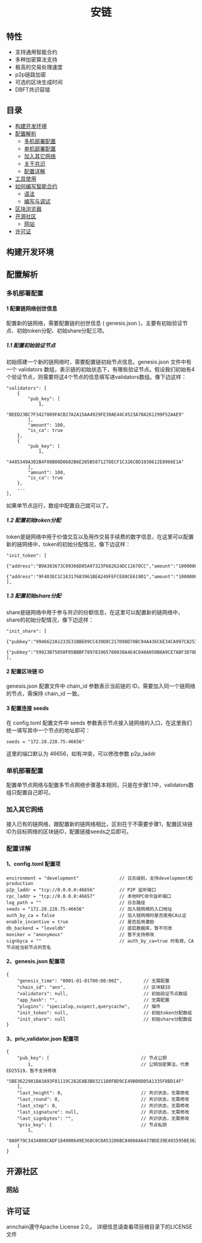 <h1 align="center">安链</h1>

## 特性
- 支持通用智能合约
- 多种加密算法支持
- 极高的交易处理速度
- p2p链路加密
- 可选的区块生成时间
- DBFT共识容错

## 目录
- [构建开发环境](#构建开发环境)
- [配置解析]()
  * [多机部署配置](#多机部署配置)
  * [单机部署配置](#单机部署配置)
  * [加入其它网络](#加入其它网络)
  * [关于共识](docs/consensus/共识算法.md)
  * [配置详解](#配置详解)
- [工具使用](https://github.com/annchain/ann-wallet)
- [如何编写智能合约]()
  * [语法](https://solidity.readthedocs.io/en/develop/index.html)
  * [编写与调试](https://remix.ethereum.org)
- [区块浏览器](https://github.com/annchain/explorer)
- [开源社区](#开源社区)
  * [网站](https://www.anlink.com)
- [许可证](#许可证)

## 构建开发环境  

## 配置解析
### 多机部署配置
#### 1 配置链网络创世信息

配置新的链网络，需要配置链的创世信息 ( genesis.json )，主要有初始验证节点、初始token分配、初始share分配三项。

##### 1.1 配置初始验证节点

初始搭建一个新的链网络时，需要配置链初始节点信息。genesis.json 文件中有一个 validators 数组，表示链的初始状态下，有哪些验证节点。假设我们初始有4个验证节点，则需要将这4个节点的信息填写进validators数组。像下边这样：

	"validators": [
		{
			"pub_key": [
				1,
				"BEED23BC7F3427809FACB27A2A15AA4929FE30AE44C4523A70A261299F52AAE9"
			],
			"amount": 100,
			"is_ca": true
		},
		{
			"pub_key": [
				1,
				"4485349A302B4F08B08D0602B6E205B587127DECF1C326C0D1038612E8966E1A"
			],
			"amount": 100,
			"is_ca": true
		},
		...
	],

如果单节点运行，数组中配置自己就可以了。

##### 1.2 配置初始token分配

token是链网络中用于价值交互以及用作交易手续费的数字信息，在这里可以配置新的链网络中，token的初始分配情况，像下边这样：

	"init_token": [
		{"address":"B9A383673C09366D05A97323F682624DC11670CC","amount":"100000000000","extra":"hello11111"},
		{"address":"9F403EC1C16317683961BEA249FEFCE88CE619D1","amount":"100000000000","extra":"hello22222"}
    ],

##### 1.3 配置初始share分配

share是链网络中用于参与共识的份额信息，在这里可以配置新的链网络中，share的初始分配情况，像下边这样：

	"init_share": [
		{"pubkey":"9946622A1233E31BBE09CC439D8C217D98D78BC94A436C6E34CA997C8253C009","amount":"10000000","extra":"hello22222"},
		{"pubkey":"59923B75050F05BBBF789781965760038A4E4C048A050B8A9CE7ABF3D70D3F11","amount":"10000000","extra":"hello22222"},
	],

#### 2 配置区块链 ID

genesis.json 配置文件中 chain\_id 参数表示当前链的 ID，需要加入同一个链网络的节点，需保持 chain\_id 一致。

#### 3 配置连接 seeds

在 config.toml 配置文件中 seeds 参数表示节点接入链网络的入口，在这里我们统一填写其中一个节点的地址即可：

	seeds = "172.28.228.75:46656"

这里的端口默认为 46656，如有冲突，可以修改参数 p2p_laddr

### 单机部署配置

配置单节点网络与配置多节点网络步骤基本相同，只是在步骤1.1中，validators数组只配置自己即可。

### 加入其它网络

接入已有的链网络，跟配置新的链网络相比，区别在于不需要步骤1，配置区块链ID为目标网络的区块链ID，配置链接seeds之后即可。

### 配置详解
#### 1、config.toml 配置项

	environment = "development"               // 日志级别，支持development和production
	p2p_laddr = "tcp://0.0.0.0:46656"         // P2P 监听端口
	rpc_laddr = "tcp://0.0.0.0:46657"         // 本地RPC命令监听端口
	log_path = ""                             // 日志路径
	seeds = "172.28.228.75:46656"             // 加入链网络的入口地址
	auth_by_ca = false                        // 加入链网络时是否使用CA认证
	enable_incentive = true                   // 是否启用激励
	db_backend = "leveldb"                    // 底层数据库，暂不可改
	moniker = "anonymous"                     // 暂不支持修改
	signbyca = ""                             // auth_by_ca=true 时有效，CA节点给当前节点的签名

#### 2、genesis.json 配置项

	{
		"genesis_time": "0001-01-01T00:00:00Z",        // 无需配置
		"chain_id": "ann",                             // 区块链ID
		"validators": null,                            // 初始验证节点数组
		"app_hash": "",                                // 无需配置
		"plugins": "specialop,suspect,querycache",     // 插件
		"init_token": null,                            // 初始token分配数组
		"init_share": null                             // 初始share分配数组
	}

#### 3、priv_validator.json 配置项

	{
		"pub_key": [                                  // 节点公钥
			1,                                        // 公钥加密算法，代表ED25519，暂不支持修改
			"5BE3622901BA3A93F81119C262EAB3B8321180FBD9CE49B00D05A1335F8BD14F"
		],
		"last_height": 0,                             // 共识状态，无需修改
		"last_round": 0,                              // 共识状态，无需修改
		"last_step": 0,                               // 共识状态，无需修改
		"last_signature": null,                       // 共识状态，无需修改
		"last_signbytes": "",                         // 共识状态，无需修改
		"priv_key": [                                 // 节点私钥
			1,
			"8A0F79C3434808CADF184000649E368C0C0A53206BC84066A6437BDE39E493595BE3622901BA3A93F81119C262EAB3B8321180FBD9CE49B00D05A1335F8BD14F"
		]
	}

## 开源社区
### [网站](https://www.anlink.com)

## 许可证
annchain遵守Apache License 2.0,。 详细信息请查看项目根目录下的LICENSE文件
